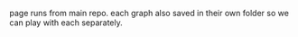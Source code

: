 page runs from main repo.
each graph also saved in their own folder so we can play with each separately.
